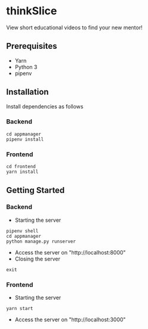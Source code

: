 # thinkSlice

View short educational videos to find your new mentor!

## Prerequisites
- Yarn
- Python 3
- pipenv

## Installation
Install dependencies as follows

### Backend
```
cd appmanager
pipenv install
```
### Frontend
```
cd frontend
yarn install
```

## Getting Started

### Backend
- Starting the server
```
pipenv shell
cd appmanager
python manage.py runserver
```
- Access the server on "http://localhost:8000"
- Closing the server 
```
exit
```

### Frontend
- Starting the server
```
yarn start
```
- Access the server on "http://localhost:3000"
